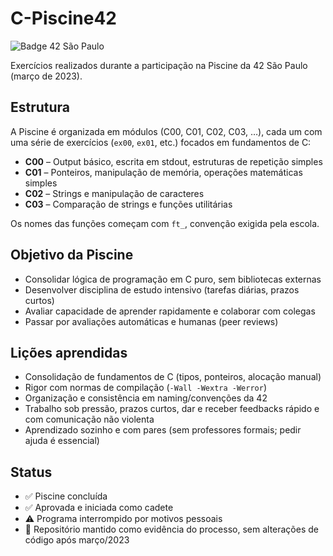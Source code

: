 # C-Piscine42
![Badge 42 São Paulo](https://img.shields.io/badge/%20São%20Paulo-000000?style=for-the-badge&logo=42&logoColor=white)

Exercícios realizados durante a participação na Piscine da 42 São Paulo (março de 2023).

## Estrutura

A Piscine é organizada em módulos (C00, C01, C02, C03, …), cada um com uma série de exercícios (`ex00`, `ex01`, etc.) focados em fundamentos de C:

- **C00** – Output básico, escrita em stdout, estruturas de repetição simples  
- **C01** – Ponteiros, manipulação de memória, operações matemáticas simples  
- **C02** – Strings e manipulação de caracteres  
- **C03** – Comparação de strings e funções utilitárias

Os nomes das funções começam com `ft_`, convenção exigida pela escola.

## Objetivo da Piscine

- Consolidar lógica de programação em C puro, sem bibliotecas externas  
- Desenvolver disciplina de estudo intensivo (tarefas diárias, prazos curtos)  
- Avaliar capacidade de aprender rapidamente e colaborar com colegas  
- Passar por avaliações automáticas e humanas (peer reviews)

## Lições aprendidas

- Consolidação de fundamentos de C (tipos, ponteiros, alocação manual)  
- Rigor com normas de compilação (`-Wall -Wextra -Werror`)  
- Organização e consistência em naming/convenções da 42  
- Trabalho sob pressão, prazos curtos, dar e receber feedbacks rápido e com comunicação não violenta  
- Aprendizado sozinho e com pares (sem professores formais; pedir ajuda é essencial)

## Status

- ✅ Piscine concluída  
- ✅ Aprovada e iniciada como cadete  
- ⚠️ Programa interrompido por motivos pessoais  
- 🔄 Repositório mantido como evidência do processo, sem alterações de código após março/2023
